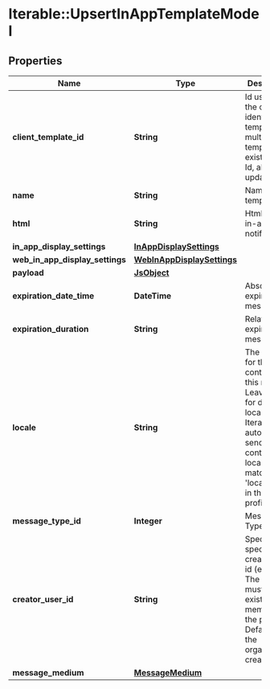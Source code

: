 # Iterable::UpsertInAppTemplateModel

## Properties
Name | Type | Description | Notes
------------ | ------------- | ------------- | -------------
**client_template_id** | **String** | Id used by the client to identify a template. If multiple templates exist with the Id, all will be updated | 
**name** | **String** | Name of the template | [optional] 
**html** | **String** | Html of the in-app notification | [optional] 
**in_app_display_settings** | [**InAppDisplaySettings**](InAppDisplaySettings.md) |  | [optional] 
**web_in_app_display_settings** | [**WebInAppDisplaySettings**](WebInAppDisplaySettings.md) |  | [optional] 
**payload** | [**JsObject**](JsObject.md) |  | [optional] 
**expiration_date_time** | **DateTime** | Absolute expiration of message | [optional] 
**expiration_duration** | **String** | Relative expiration of message | [optional] 
**locale** | **String** | The locale for the content in this request. Leave empty for default locale. Iterable will automatically send the content with locale that matches a &#x27;locale&#x27; field in the user profile. | [optional] 
**message_type_id** | **Integer** | Message Type Id | [optional] 
**creator_user_id** | **String** | Specify a specific creator user id (email). The email must be an existing member of the project. Defaults to the organization creator. | [optional] 
**message_medium** | [**MessageMedium**](MessageMedium.md) |  | 

